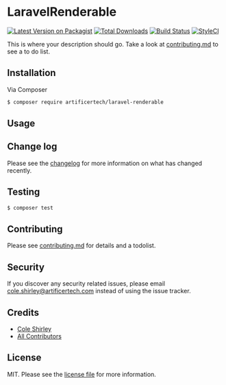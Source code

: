 # LaravelRenderable

[![Latest Version on Packagist][ico-version]][link-packagist]
[![Total Downloads][ico-downloads]][link-downloads]
[![Build Status][ico-travis]][link-travis]
[![StyleCI][ico-styleci]][link-styleci]

This is where your description should go. Take a look at [contributing.md](contributing.md) to see a to do list.

## Installation

Via Composer

``` bash
$ composer require artificertech/laravel-renderable
```

## Usage

## Change log

Please see the [changelog](changelog.md) for more information on what has changed recently.

## Testing

``` bash
$ composer test
```

## Contributing

Please see [contributing.md](contributing.md) for details and a todolist.

## Security

If you discover any security related issues, please email cole.shirley@artificertech.com instead of using the issue tracker.

## Credits

- [Cole Shirley][link-author]
- [All Contributors][link-contributors]

## License

MIT. Please see the [license file](license.md) for more information.

[ico-version]: https://img.shields.io/packagist/v/artificertech/laravel-renderable.svg?style=flat-square
[ico-downloads]: https://img.shields.io/packagist/dt/artificertech/laravel-renderable.svg?style=flat-square
[ico-travis]: https://img.shields.io/travis/artificertech/laravel-renderable/master.svg?style=flat-square
[ico-styleci]: https://styleci.io/repos/12345678/shield

[link-packagist]: https://packagist.org/packages/artificertech/laravel-renderable
[link-downloads]: https://packagist.org/packages/artificertech/laravel-renderable
[link-travis]: https://travis-ci.org/artificertech/laravel-renderable
[link-styleci]: https://styleci.io/repos/12345678
[link-author]: https://github.com/artificertech
[link-contributors]: ../../contributors
